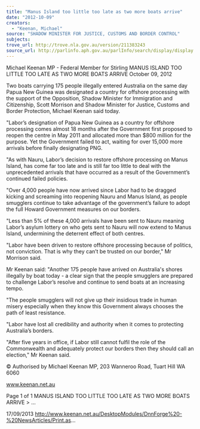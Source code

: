 ```yaml
---
title: "Manus Island too little too late as two more boats arrive"
date: "2012-10-09"
creators:
  - "Keenan, Michael"
source: "SHADOW MINISTER FOR JUSTICE, CUSTOMS AND BORDER CONTROL"
subjects:
trove_url: http://trove.nla.gov.au/version/211383243
source_url: http://parlinfo.aph.gov.au/parlInfo/search/display/display.w3p;query=Id%3A%22media/pressrel/2731327%22
---
```


 Michael Keenan MP - Federal Member for  Stirling MANUS ISLAND TOO LITTLE TOO LATE AS  TWO MORE BOATS ARRIVE October 09, 2012

 Two boats carrying 175 people illegally entered Australia on the same day Papua New Guinea was designated a country  for offshore processing with the support of the Opposition, Shadow Minister for Immigration and Citizenship, Scott  Morrison and Shadow Minister for Justice, Customs and Border Protection, Michael Keenan said today. 

 "Labor’s designation of Papua New Guinea as a country for offshore processing comes almost 18 months after the  Government first proposed to reopen the centre in May 2011 and allocated more than $800 million for the purpose. Yet  the Government failed to act, waiting for over 15,000 more arrivals before finally designating PNG. 

 "As with Nauru, Labor’s decision to restore offshore processing on Manus Island, has come far too late and is still far too  little to deal with the unprecedented arrivals that have occurred as a result of the Government’s continued failed policies. 

 "Over 4,000 people have now arrived since Labor had to be dragged kicking and screaming into reopening Nauru and  Manus Island, as people smugglers continue to take advantage of the government’s failure to adopt the full Howard  Government measures on our borders. 

 "Less than 5% of these 4,000 arrivals have been sent to Nauru meaning Labor’s asylum lottery on who gets sent to Nauru  will now extend to Manus Island, undermining the deterrent effect of both centres. 

 "Labor have been driven to restore offshore processing because of politics, not conviction. That is why they can’t be  trusted on our border," Mr Morrison said. 

 Mr Keenan said: "Another 175 people have arrived on Australia's shores illegally by boat today - a clear sign that the  people smugglers are prepared to challenge Labor’s resolve and continue to send boats at an increasing tempo. 

 "The people smugglers will not give up their insidious trade in human misery especially when they know this Government  always chooses the path of least resistance. 

 "Labor have lost all credibility and authority when it comes to protecting Australia’s borders. 

 "After five years in office, if Labor still cannot fulfil the role of the Commonwealth and adequately protect our borders then  they should call an election," Mr Keenan said. 

 © Authorised by Michael Keenan MP, 203 Wanneroo Road, Tuart Hill WA 6060

 www.keenan.net.au

 Page 1 of 1 MANUS ISLAND TOO LITTLE TOO LATE AS TWO MORE BOATS ARRIVE > ...

 17/09/2013 http://www.keenan.net.au/DesktopModules/DnnForge%20-%20NewsArticles/Print.as...

